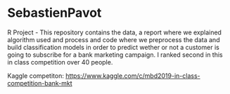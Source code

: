 # SebastienPavot
R Project - This repository contains the data, a report where we explained algorithm used and process and code where we preprocess the data and build classification models in order to predict wether or not a customer is going to subscribe for a bank marketing campaign. I ranked second in this in class competition over 40 people.

Kaggle competiton: https://www.kaggle.com/c/mbd2019-in-class-competition-bank-mkt
